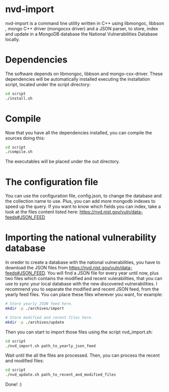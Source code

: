 # nvd-import
nvd-import is a command line utility written in C++ using libmongoc, libbson , mongo C++ driver (mongocxx driver) and a 
JSON parser, to store, index and update in a MongoDB database the National Vulnerabilities Database locally.

# Dependencies
The software depends on libmongoc, libbson and mongo-cxx-driver. These dependencies will be automatically installed
executing the installation script, located under the script directory:

```bash
cd script
./install.sh
```

# Compile
Now that you have all the dependencies installed, you can compile the sources doing this:

```bash
cd script
./compile.sh
```

The executables will be placed under the out directory.

# The configuration file

You can use the configuration file, config.json, to change the database and the collection name to use. Plus, you can add more mongodb indexes to speed up the query. If you want to know which fields you can index, take a look at the files content listed here: https://nvd.nist.gov/vuln/data-feeds#JSON_FEED

# Importing the national vulnerability database
In oreder to create a database with the national vulnerabilities, you have to download the JSON files from 
https://nvd.nist.gov/vuln/data-feeds#JSON_FEED. You will find a JSON file for every year until now, plus two
files which contains the modified and recent vulerabilities, that you can use to sync your local database with 
the new discovered vulnerabilities. I recommend you to separate the modified and recent JSON feed, from the yearly feed files.
You can place these files wherever you want, for example:

```bash
# Store yearly JSON feed here.
mkdir -p ./archives/import
```

```bash
# Store modified and recent files here.
mkdir -p ./archives/update
```

Then you can start to import those files using the script nvd_import.sh:

```bash
cd script
./nvd_import.sh path_to_yearly_json_feed
```

Wait until the all the files are processed. Then, you can process the recent and modified files:

```bash
cd script
./nvd_update.sh path_to_recent_and_modified_files
```

Done! :)


